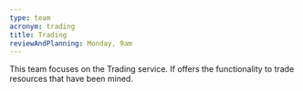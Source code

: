 ```yaml
---
type: team
acronym: trading
title: Trading
reviewAndPlanning: Monday, 9am
---
```


This team focuses on the Trading service. If offers the functionality to trade resources that have been mined.
